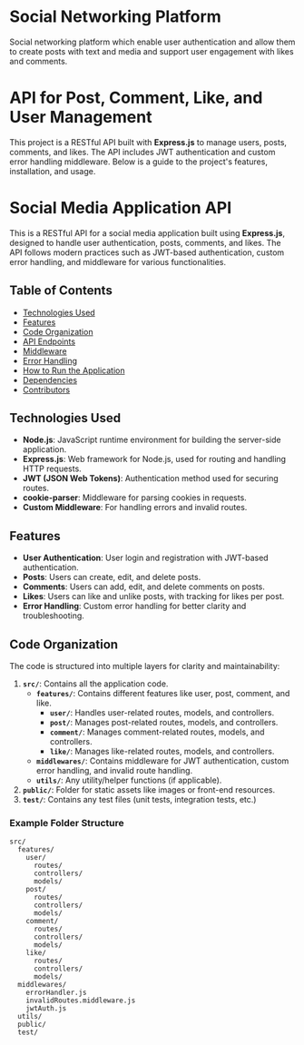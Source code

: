 # Social Networking Platform

Social networking platform which enable user authentication and allow them to create posts with text and media and support user engagement with likes and comments.

# API for Post, Comment, Like, and User Management

This project is a RESTful API built with **Express.js** to manage users, posts, comments, and likes. The API includes JWT authentication and custom error handling middleware. Below is a guide to the project's features, installation, and usage.

# Social Media Application API

This is a RESTful API for a social media application built using **Express.js**, designed to handle user authentication, posts, comments, and likes. The API follows modern practices such as JWT-based authentication, custom error handling, and middleware for various functionalities.

## Table of Contents

- [Technologies Used](#technologies-used)
- [Features](#features)
- [Code Organization](#code-organization)
- [API Endpoints](#api-endpoints)
- [Middleware](#middleware)
- [Error Handling](#error-handling)
- [How to Run the Application](#how-to-run-the-application)
- [Dependencies](#dependencies)
- [Contributors](#contributors)

## Technologies Used

- **Node.js**: JavaScript runtime environment for building the server-side application.
- **Express.js**: Web framework for Node.js, used for routing and handling HTTP requests.
- **JWT (JSON Web Tokens)**: Authentication method used for securing routes.
- **cookie-parser**: Middleware for parsing cookies in requests.
- **Custom Middleware**: For handling errors and invalid routes.

## Features

- **User Authentication**: User login and registration with JWT-based authentication.
- **Posts**: Users can create, edit, and delete posts.
- **Comments**: Users can add, edit, and delete comments on posts.
- **Likes**: Users can like and unlike posts, with tracking for likes per post.
- **Error Handling**: Custom error handling for better clarity and troubleshooting.

## Code Organization

The code is structured into multiple layers for clarity and maintainability:

1. **`src/`**: Contains all the application code.
   - **`features/`**: Contains different features like user, post, comment, and like.
     - **`user/`**: Handles user-related routes, models, and controllers.
     - **`post/`**: Manages post-related routes, models, and controllers.
     - **`comment/`**: Manages comment-related routes, models, and controllers.
     - **`like/`**: Manages like-related routes, models, and controllers.
   - **`middlewares/`**: Contains middleware for JWT authentication, custom error handling, and invalid route handling.
   - **`utils/`**: Any utility/helper functions (if applicable).
2. **`public/`**: Folder for static assets like images or front-end resources.
3. **`test/`**: Contains any test files (unit tests, integration tests, etc.)

### Example Folder Structure

```plaintext
src/
  features/
    user/
      routes/
      controllers/
      models/
    post/
      routes/
      controllers/
      models/
    comment/
      routes/
      controllers/
      models/
    like/
      routes/
      controllers/
      models/
  middlewares/
    errorHandler.js
    invalidRoutes.middleware.js
    jwtAuth.js
  utils/
  public/
  test/
```
